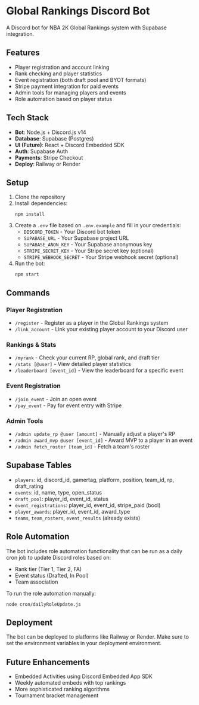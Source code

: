 # Global Rankings Discord Bot

A Discord bot for NBA 2K Global Rankings system with Supabase integration.

## Features

- Player registration and account linking
- Rank checking and player statistics
- Event registration (both draft pool and BYOT formats)
- Stripe payment integration for paid events
- Admin tools for managing players and events
- Role automation based on player status

## Tech Stack

- **Bot**: Node.js + Discord.js v14
- **Database**: Supabase (Postgres)
- **UI (Future)**: React + Discord Embedded SDK
- **Auth**: Supabase Auth
- **Payments**: Stripe Checkout
- **Deploy**: Railway or Render

## Setup

1. Clone the repository
2. Install dependencies:
   ```
   npm install
   ```
3. Create a `.env` file based on `.env.example` and fill in your credentials:
   - `DISCORD_TOKEN` - Your Discord bot token
   - `SUPABASE_URL` - Your Supabase project URL
   - `SUPABASE_ANON_KEY` - Your Supabase anonymous key
   - `STRIPE_SECRET_KEY` - Your Stripe secret key (optional)
   - `STRIPE_WEBHOOK_SECRET` - Your Stripe webhook secret (optional)
4. Run the bot:
   ```
   npm start
   ```

## Commands

### Player Registration
- `/register` - Register as a player in the Global Rankings system
- `/link_account` - Link your existing player account to your Discord user

### Rankings & Stats
- `/myrank` - Check your current RP, global rank, and draft tier
- `/stats [@user]` - View detailed player statistics
- `/leaderboard [event_id]` - View the leaderboard for a specific event

### Event Registration
- `/join_event` - Join an open event
- `/pay_event` - Pay for event entry with Stripe

### Admin Tools
- `/admin update_rp @user [amount]` - Manually adjust a player's RP
- `/admin award_mvp @user [event_id]` - Award MVP to a player in an event
- `/admin fetch_roster [team_id]` - Fetch a team's roster

## Supabase Tables

- `players`: id, discord_id, gamertag, platform, position, team_id, rp, draft_rating
- `events`: id, name, type, open_status
- `draft_pool`: player_id, event_id, status
- `event_registrations`: player_id, event_id, stripe_paid (bool)
- `player_awards`: player_id, event_id, award_type
- `teams`, `team_rosters`, `event_results` (already exists)

## Role Automation

The bot includes role automation functionality that can be run as a daily cron job to update Discord roles based on:
- Rank tier (Tier 1, Tier 2, FA)
- Event status (Drafted, In Pool)
- Team association

To run the role automation manually:
```
node cron/dailyRoleUpdate.js
```

## Deployment

The bot can be deployed to platforms like Railway or Render. Make sure to set the environment variables in your deployment environment.

## Future Enhancements

- Embedded Activities using Discord Embedded App SDK
- Weekly automated embeds with top rankings
- More sophisticated ranking algorithms
- Tournament bracket management
